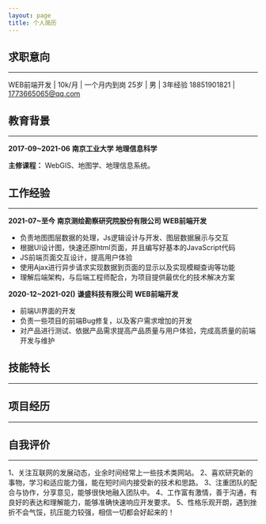 ```yaml
---
layout: page
title: 个人简历
---
```




## 求职意向
 ---
  WEB前端开发 |  10k/月 | 一个月内到岗
  25岁 | 男 | 3年经验
  18851901821 | 1773665065@qq.com

## 教育背景
---
  **2017-09~2021-06**	**南京工业大学**	**地理信息科学**  
  
  **主修课程：** WebGIS、地图学、地理信息系统。

## 工作经验
---
  **2021-07~至今**		**南京测绘勘察研究院股份有限公司**		**WEB前端开发**
  
- 负责地图图层数据的处理，Js逻辑设计与开发、图层数据展示与交互
- 根据UI设计图，快速还原html页面，并且编写好基本的JavaScript代码
- JS前端页面交互设计，提高用户体验
- 使用Ajax进行异步请求实现数据到页面的显示以及实现模糊查询等功能
- 理解后端架构，与后端工程师配合，为项目提供最优化的技术解决方案
     	
**2020-12~2021-02()**		**谦盛科技有限公司**		**WEB前端开发**
  
- 前端UI界面的开发
- 负责一些项目的前端Bug修复，以及客户需求增加的开发
- 对产品进行测试、依据产品需求提高产品质量与用户体验，完成高质量的前端开发与维护  
## 技能特长
---


## 项目经历
---


## 自我评价
---
1、关注互联网的发展动态，业余时间经常上一些技术类网站。
2、喜欢研究新的事物，学习和适应能力强，能在短时间内接受新的技术和思路。
3、注重团队的配合与协作，分享意见，能够很快地融入团队中。
4、工作富有激情，善于沟通，有良好的表达和理解能力，能够准确快速响应开发要求。
5、性格乐观开朗，遇到挫折不会气馁，抗压能力较强，相信一切都会好起来的！
